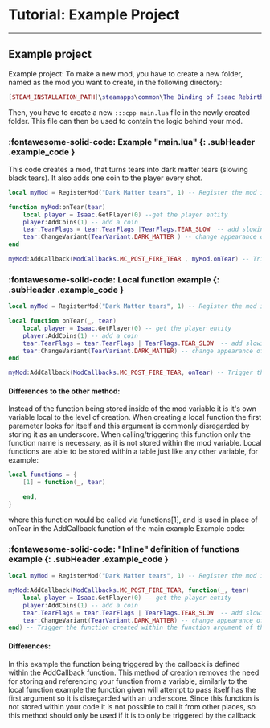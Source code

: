 # Tutorial: Example Project
----
## Example project
Example project:
To make a new mod, you have to create a new folder, named as the mod you want to create, in the following directory:
```lua
[STEAM_INSTALLATION_PATH]\steamapps\common\The Binding of Isaac Rebirth\mods
```
Then, you have to create a new `:::cpp main.lua` file in the newly created folder. This file can then be used to contain the logic behind your mod.

### :fontawesome-solid-code: Example "main.lua" {: .subHeader .example_code }
This code creates a mod, that turns tears into dark matter tears (slowing black tears). It also adds one coin to the player every shot.
```lua
local myMod = RegisterMod("Dark Matter tears", 1) -- Register the mod in the API (dont change anything here, except the name)

function myMod:onTear(tear)
	local player = Isaac.GetPlayer(0) --get the player entity
	player:AddCoins(1) -- add a coin
	tear.TearFlags = tear.TearFlags |TearFlags.TEAR_SLOW  -- add slowing effect to the tear
	tear:ChangeVariant(TearVariant.DARK_MATTER ) -- change appearance of the tear
end

myMod:AddCallback(ModCallbacks.MC_POST_FIRE_TEAR , myMod.onTear) -- Trigger the function "onTear()", when the "POST_FIRE_TEAR" callback is triggered.
```

### :fontawesome-solid-code: Local function example {: .subHeader .example_code }
```lua
local myMod = RegisterMod("Dark Matter tears", 1) -- Register the mod in the API (don't change anything here, except the name)

local function onTear(_, tear)
    local player = Isaac.GetPlayer(0) -- get the player entity
    player:AddCoins(1) -- add a coin
    tear.TearFlags = tear.TearFlags | TearFlags.TEAR_SLOW  -- add slowing effect to the tear
    tear:ChangeVariant(TearVariant.DARK_MATTER) -- change appearance of the tear
end

myMod:AddCallback(ModCallbacks.MC_POST_FIRE_TEAR, onTear) -- Trigger the function "onTear()", when the "POST_FIRE_TEAR" callback is triggered.
```
#### Differences to the other method:

Instead of the function being stored inside of the mod variable it is it's own variable local to the level of creation. When creating a local function the first parameter looks for itself and this argument is commonly disregarded by storing it as an underscore. When calling/triggering this function only the function name is necessary, as it is not stored within the mod variable. Local functions are able to be stored within a table just like any other variable, for example:
```lua
local functions = {
    [1] = function(_, tear)

    end,
}
```
where this function would be called via functions[1], and is used in place of onTear in the AddCallback function of the main example
Example code:
### :fontawesome-solid-code: "Inline" definition of functions example {: .subHeader .example_code }
```lua
local myMod = RegisterMod("Dark Matter tears", 1) -- Register the mod in the API (don't change anything here, except the name)

myMod:AddCallback(ModCallbacks.MC_POST_FIRE_TEAR, function(_, tear)
    local player = Isaac.GetPlayer(0) -- get the player entity
    player:AddCoins(1) -- add a coin
    tear.TearFlags = tear.TearFlags | TearFlags.TEAR_SLOW  -- add slowing effect to the tear
    tear:ChangeVariant(TearVariant.DARK_MATTER) -- change appearance of the tear
end) -- Trigger the function created within the function argument of the AddCallback function, when the "POST_FIRE_TEAR" callback is triggered.
```
#### Differences:

In this example the function being triggered by the callback is defined within the AddCallback function. This method of creation removes the need for storing and referencing your function from a variable, similarly to the local function example the function given will attempt to pass itself has the first argument so it is disregarded with an underscore. Since this function is not stored within your code it is not possible to call it from other places, so this method should only be used if it is to only be triggered by the callback